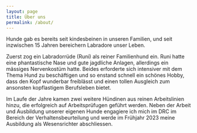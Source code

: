 ```yaml
---
layout: page
title: Über uns
permalink: /about/
---
```


Hunde gab es bereits seit kindesbeinen in unseren Familien, und seit inzwischen 15 Jahren bereichern Labradore unser Leben. 

Zuerst zog ein Labradorrüde (Runi) als reiner Familienhund ein. Runi hatte eine phantastische Nase und gute jagdliche Anlagen, allerdings ein mässiges Nervenkostüm hatte. Beides erforderte sich intensiver mit dem Thema Hund zu beschäftigen und so enstand schnell ein schönes Hobby, dass den Kopf wunderbar freiblässt und einen tollen Ausgleich zum ansonsten kopflastigem Berufsleben bietet.

Im Laufe der Jahre kamen zwei weitere Hündinen aus reinen Arbeitslinien hinzu, die erfolgreich auf Arbeitsprüfugen geführt werden. Neben der Arbeit und Ausbildung unserer eigenen Hunde engagiere ich mich im DRC im Bereich der Verhaltensbeurteilung und werde im Frühjahr 2023 meine Ausbildung als Wesensrichter abschliessen.
